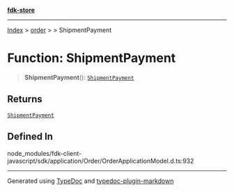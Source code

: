 [**fdk-store**](../../../README.md)
***

[Index](../../../API.md) > [order](../../README.md) > [<internal>](../README.md) > ShipmentPayment

# Function: ShipmentPayment

> **ShipmentPayment**(): [`ShipmentPayment`](../type-aliases/type-alias.ShipmentPayment.md)

## Returns

[`ShipmentPayment`](../type-aliases/type-alias.ShipmentPayment.md)

## Defined In

node\_modules/fdk-client-javascript/sdk/application/Order/OrderApplicationModel.d.ts:932

***
Generated using [TypeDoc](https://typedoc.org/) and [typedoc-plugin-markdown](https://www.npmjs.com/package/typedoc-plugin-markdown)

